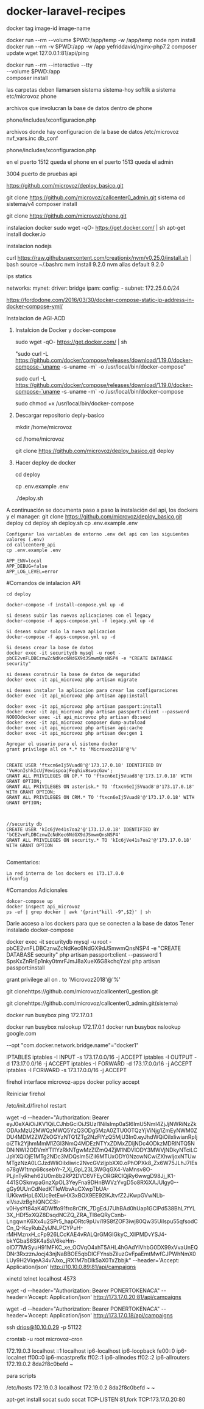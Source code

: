 # docker-laravel-recipes




docker tag image-id image-name



docker run --rm --volume $PWD:/app/temp  -w /app/temp node npm install
docker run --rm -v $PWD:/app -w /app yefriddavid/nginx-php7.2 composer update
wget 127.0.0.1:81/api/ping

docker run --rm --interactive --tty \
    --volume $PWD:/app \
    composer install


las carpetas deben llamarsen
sistema
sistema-hoy softlik a sistema
etc/microvoz
phone

archivos que involucran la base de datos dentro de phone

phone/includes/xconfiguracion.php



archivos donde hay configuracion de la base de datos
/etc/microvoz
nvf_vars.inc
db_conf


phone/includes/xconfiguracion.php




en el puerto 1512 queda el phone
en el puerto 1513 queda el admin


3004 puerto de pruebas api


https://github.com/microvoz/deploy_basico.git

git clone https://github.com/microvoz/callcenter0_admin.git sistema
cd sistema/v4
composer install

git clone https://github.com/microvoz/phone.git



instalacion docker
sudo wget -qO- https://get.docker.com/ | sh
apt-get install docker.io




instalacion nodejs

curl https://raw.githubusercontent.com/creationix/nvm/v0.25.0/install.sh | bash
source ~/.bashrc
nvm install 9.2.0
nvm alias default 9.2.0








ips statics


networks:
  mynet:
    driver: bridge
    ipam:
      config:
      - subnet: 172.25.0.0/24




https://fordodone.com/2016/03/30/docker-compose-static-ip-address-in-docker-compose-yml/




Instalacion de AGI-ACD

1) Instalcion de Docker y docker-compose

    sudo wget -qO- https://get.docker.com/ | sh

    "sudo curl -L https://github.com/docker/compose/releases/download/1.19.0/docker-compose-`uname -s`-`uname -m` -o /usr/local/bin/docker-compose"

    sudo curl -L https://github.com/docker/compose/releases/download/1.19.0/docker-compose-`uname -s`-`uname -m` -o /usr/local/bin/docker-compose

    sudo chmod +x /usr/local/bin/docker-compose


2) Descargar repositorio deply-basico

    mkdir /home/microvoz

    cd /home/microvoz

    git clone https://github.com/microvoz/deploy_basico.git deploy


3) Hacer deploy de docker

    cd deploy

    cp .env.example .env

    ./deploy.sh



A continuación se documenta paso a paso la instalación del api, los dockers y el manager:
git clone https://github.com/microvoz/deploy_basico.git deploy
cd deploy
sh deploy.sh
cp .env.example .env


```
Configurar las variables de entorno .env del api con los siguientes valores (.env)
cd callcenter0_api
cp .env.example .env

APP_ENV=local
APP_DEBUG=false
APP_LOG_LEVEL=error
```


#Comandos de intalacion API
```
cd deploy

docker-compose -f install-compose.yml up -d

si deseas subir las nuevas aplicaciones con el legacy
docker-compose -f apps-compose.yml -f legacy.yml up -d

Si deseas subur solo la nueva aplicacion
docker-compose -f apps-compose.yml up -d

Si deseas crear la base de datos
docker exec -it securitydb mysql -u root -pbCE2vnFLDBCznwZcNdKec6NdGX9dJSmwmQnsNSP4 -e "CREATE DATABASE security"

si deseas construir la base de datos de seguridad
docker exec -it api_microvoz php artisan migrate

si deseas instalar la aplicacion para crear las configuraciones
docker exec -it api_microvoz php artisan app:install

docker exec -it api_microvoz php artisan passport:install
docker exec -it api_microvoz php artisan passport:client --password
NOOOOdocker exec -it api_microvoz php artisan db:seed
docker exec -it api_microvoz composer dump-autoload
docker exec -it api_microvoz php artisan api:cache
docker exec -it api_microvoz php artisan dev:gen 1

Agregar el usuario para el sistema docker
grant privilege all on *.* to 'Microvoz2018'@'%'


CREATE USER 'ftxcn6eIj5Vuad8'@'173.17.0.18' IDENTIFIED BY 'VuHonIshkIcUjVewispoajFeghiv8swacGaw';
GRANT ALL PRIVILEGES ON OP.* TO 'ftxcn6eIj5Vuad8'@'173.17.0.18' WITH GRANT OPTION;
GRANT ALL PRIVILEGES ON asterisk.* TO 'ftxcn6eIj5Vuad8'@'173.17.0.18' WITH GRANT OPTION;
GRANT ALL PRIVILEGES ON CRM.* TO 'ftxcn6eIj5Vuad8'@'173.17.0.18' WITH GRANT OPTION;



//security db
CREATE USER 'kIc6jVe41s7oa2'@'173.17.0.18' IDENTIFIED BY 'bCE2vnFLDBCznwZcNdKec6NdGX9dJSmwmQnsNSP4'
GRANT ALL PRIVILEGES ON security.* TO 'kIc6jVe41s7oa2'@'173.17.0.18' WITH GRANT OPTION


```

Comentarios:
```
La red interna de los dockers es 173.17.0.0
ifconfig
```

#Comandos Adicionales
```
dokcer-compose up
docker inspect api_microvoz
ps -ef | grep docker | awk '{print"kill -9",$2}' | sh
```






Darle acceso a los dockers para que se conecten a la base de datos
Tener instalado docker-compose

docker exec -it securitydb mysql -u root -pbCE2vnFLDBCznwZcNdKec6NdGX9dJSmwmQnsNSP4 -e "CREATE DATABASE security"
php artisan passport:client --password
1
SpsKxZnRrEp1nky0tmrFJmJ8aXueX6G8kchqYzal
php artisan passport:install

grant privilege all on *.* to 'Microvoz2018'@'%'

git clonehttps://github.com/microvoz/callcenter0_gestion.git

git clonehttps://github.com/microvoz/callcenter0_admin.git(sistema)






docker run busybox ping 172.17.0.1

docker run busybox nslookup 172.17.0.1
docker run busybox nslookup google.com



--opt "com.docker.network.bridge.name"="docker1"






IPTABLES
iptables -I INPUT -s 173.17.0.0/16 -j ACCEPT
iptables -I OUTPUT -d 173.17.0.0/16 -j ACCEPT
iptables -I FORWARD -d 173.17.0.0/16 -j ACCEPT
iptables -I FORWARD -s 173.17.0.0/16 -j ACCEPT




firehol
interface microvoz-apps docker
        policy accept


Reiniciar  firehol

/etc/init.d/firehol restart





wget -d --header="Authorization: Bearer eyJ0eXAiOiJKV1QiLCJhbGciOiJSUzI1NiIsImp0aSI6ImU5NmI4ZjJjNWRiNzZkODAxMzU2MWQzMWQ5YzQ3ODg5MzA0ZTU0OTQzYjViNjg1ZmEyNWM0ZDU4MDM2ZWZkOGYzNTQ1ZTg2NzFlYzQ5MjU3In0.eyJhdWQiOiIxIiwianRpIjoiZTk2YjhmMmM1ZGI3NmQ4MDEzNTYxZDMxZDljNDc4ODkzMDRlNTQ5NDNiNWI2ODVmYTI1YzRkNTgwMzZlZmQ4ZjM1NDVlODY3MWVjNDkyNTciLCJpYXQiOjE1MTg2NDc3MDQsIm5iZiI6MTUxODY0NzcwNCwiZXhwIjoxNTUwMTgzNzA0LCJzdWIiOiIxIiwic2NvcGVzIjpbXX0.oPhOPXk8_Zx6W75JLhJ7IEso78gW1tmp68csebYr-7_Xj_GpL23L3WGqGX4-VaMnsv8O-PLjlnTyRheh62U0m8b2RP2DVC6VFEyORGRClQjRy6wwgD98Jj_K1-441SOSknvpaGnzXpOL3YeyFna9DHnBWVzYvgD5o8RXiXAJUlgy0--gGy9UUnCdNedKTIeWbvAuCXwpTbUA-lUKkwtHpL6XUc9etEwHX3xBOX9EE92lKJtvfZ2JKwpGVwNLb-xiVszJzBghIQNCCSI-v0HysYt84aK4DWffo91frc8rCfK_7DgEdJ7UhBAd0hUap1GClPd538BhL7fYL3X_HDf5xXQZ8DsqdNCZQ_ZRA_TI8eQRyCxnb-LngqwnK6Xx4u2SPr5_hapORtc9pUvi19S8fZOF3iwj80Qw35UiIspu55qfsodCCn_Q-KcyRubZylJNLPCYPuH-rMHMznxH_cFp926LCcKAE4vRALQrGMGIGkyC_XlIPMDvYSJ4-bkYGbaS6SK4aSsV6keHm-oID77MrSyuH91MFKC_xe_OOVqO4xhT5AHL4hGAdYiVhbG0DX99xVvaUnEQDNr3RxzznJocj43njNaBBOE5qbDICFYnsbZiluzGvFpaEmtMwfCJPWhNmX0LUy9H2ViqeA34v7Jxo_jRX1M7bDlk5aX0TxZbbjk" --header='Accept: Application/json' http://10.10.0.89:81/api/campaigns



xinetd
telnet localhost 4573

wget -d --header="Authorization: Bearer PONERTOKENACA" --header='Accept: Application/json' http://173.17.0.20:81/api/campaigns

wget -d --header="Authorization: Bearer PONERTOKENACA" --header='Accept: Application/json' http://173.17.0.18/api/campaigns








ssh drios@10.10.0.29 -p 51122



crontab -u root microvoz-cron



172.19.0.3      localhost
::1     localhost ip6-localhost ip6-loopback
fe00::0 ip6-localnet
ff00::0 ip6-mcastprefix
ff02::1 ip6-allnodes
ff02::2 ip6-allrouters
172.19.0.2      8da2f8c0befd
~



para scripts

/etc/hosts
172.19.0.3      localhost
172.19.0.2      8da2f8c0befd
~
~



apt-get install socat
sudo socat TCP-LISTEN:81,fork TCP:173.17.0.20:80
